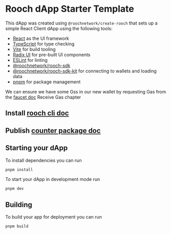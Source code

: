 # Rooch dApp Starter Template

This dApp was created using `@roochnetwork/create-rooch` that sets up a simple React
Client dApp using the following tools:

- [React](https://react.dev/) as the UI framework
- [TypeScript](https://www.typescriptlang.org/) for type checking
- [Vite](https://vitejs.dev/) for build tooling
- [Radix UI](https://www.radix-ui.com/) for pre-built UI components
- [ESLint](https://eslint.org/) for linting
- [@roochnetwork/rooch-sdk](https://www.npmjs.com/package/@roochnetwork/rooch-sdk) 
- [@roochnetwork/rooch-sdk-kit](https://www.npmjs.com/package/@roochnetwork/rooch-sdk-kit) for connecting to
  wallets and loading data
- [pnpm](https://pnpm.io/) for package management

We can ensure we have some Gss in our new wallet by requesting Gas from the [faucet doc](https://rooch.network/learn/portal) Receive Gas chapter

## Install [rooch cli doc](https://rooch.network/zh-CN/build/getting-started/installation)
## Publish [counter package doc](https://github.com/rooch-network/rooch/tree/main/examples/counter)

## Starting your dApp

To install dependencies you can run

```bash
pnpm install
```

To start your dApp in development mode run

```bash
pnpm dev
```

## Building

To build your app for deployment you can run

```bash
pnpm build
```

